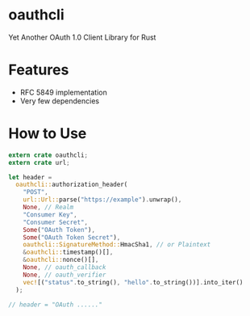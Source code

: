 # oauthcli
Yet Another OAuth 1.0 Client Library for Rust

# Features
- RFC 5849 implementation
- Very few dependencies

# How to Use
```rust
extern crate oauthcli;
extern crate url;

let header =
  oauthcli::authorization_header(
    "POST",
    url::Url::parse("https://example").unwrap(),
    None, // Realm
    "Consumer Key",
    "Consumer Secret",
    Some("OAuth Token"),
    Some("OAuth Token Secret"),
    oauthcli::SignatureMethod::HmacSha1, // or Plaintext
    &oauthcli::timestamp()[],
    &oauthcli::nonce()[],
    None, // oauth_callback
    None, // oauth_verifier
    vec![("status".to_string(), "hello".to_string())].into_iter()
  );

// header = "OAuth ......"
```
